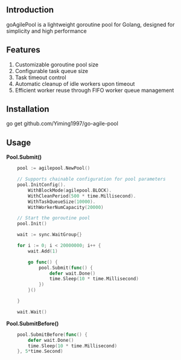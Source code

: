 ## Introduction
goAgilePool is a lightweight goroutine pool for Golang, designed for simplicity and high performance
## Features
1. Customizable goroutine pool size
2. Configurable task queue size
3. Task timeout control
4. Automatic cleanup of idle workers upon timeout
5. Efficient worker reuse through FIFO worker queue management

## Installation
go get github.com/Yiming1997/go-agile-pool

## Usage
**Pool.Submit()**
```go
    pool := agilepool.NewPool()

    // Supports chainable configuration for pool parameters  
	pool.InitConfig().             
		WithBlockMode(agilepool.BLOCK).
		WithCleanPeriod(500 * time.Millisecond).
		WithTaskQueueSize(10000).
		WithWorkerNumCapacity(20000)

    // Start the goroutine pool  
	pool.Init()                  

	wait := sync.WaitGroup{}

	for i := 0; i < 20000000; i++ {
		wait.Add(1)

		go func() {
			pool.Submit(func() {
				defer wait.Done()
				time.Sleep(10 * time.Millisecond)
			})
		}()

	}

	wait.Wait()
```

**Pool.SubmitBefore()**    
```go
	pool.SubmitBefore(func() {
		defer wait.Done()
		time.Sleep(10 * time.Millisecond)
	}, 5*time.Second)

```